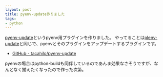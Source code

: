 ```yaml
---
layout: post
title: pyenv-update作りました
tags:
- python
---
```

[pyenv-update](https://github.com/tacahilo/pyenv-update)というpyenv用プラグインを作りました。
やってることは[plenv-update](https://github.com/tacahilo/plenv-update)と同じで、pyenvとそのプラグインをアップデートするプラグインです。

* [GitHub - tacahilo/pyenv-update](https://github.com/tacahilo/pyenv-update)

pyenvの場合はpython-buildも同伴しているのであんま効果なさそうですが、なんとなく揃えたくなったので作った次第。
